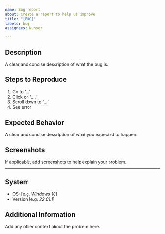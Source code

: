 ```yaml
---
name: Bug report
about: Create a report to help us improve
title: "[BUG]"
labels: bug
assignees: Nuhser

---
```


## Description
A clear and concise description of what the bug is.

## Steps to Reproduce
1. Go to '...'
2. Click on '....'
3. Scroll down to '....'
4. See error

## Expected Behavior
A clear and concise description of what you expected to happen.

## Screenshots
If applicable, add screenshots to help explain your problem.

----

## System
 - OS: [e.g. *Windows 10*]
 - Version [e.g. *22.01.1*]

## Additional Information
Add any other context about the problem here.
